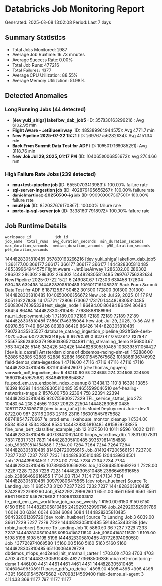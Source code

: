 
# Databricks Job Monitoring Report
Generated: 2025-08-08 13:02:08
Period: Last 7 days

## Summary Statistics
- Total Jobs Monitored: 2987
- Average Job Runtime: 16.73 minutes
- Average Success Rate: 0.00%
- Total Job Runs: 477216
- Total Failures: 4377
- Average CPU Utilization: 88.55%
- Average Memory Utilization: 51.98%

## Detected Anomalies

### Long Running Jobs (44 detected)
- **[dev yuki_shiga] lakeflow_dab_job5** (ID: 357830163296216): Avg 6102.95 min
- **Flight Aware - JetBlueAirway** (ID: 485389964944575): Avg 4771.7 min
- **New Pipeline 2025-07-22 15:21** (ID: 269767756282634): Avg 4151.34 min
- **Back From Summit Data Test for ADF** (ID: 1095017166085251): Avg 3118.76 min
- **New Job Jul 29, 2025, 01:17 PM** (ID: 1040650006856672): Avg 2704.66 min

### High Failure Rate Jobs (239 detected)
- **nnu+test+pipeline job** (ID: 655507034139831): 100.00% failure rate
- **sql-server-ingestion job** (ID: 402879495656267): 100.00% failure rate
- **danielmartinez-20250530-ig job** (ID: 996903007367501): 100.00% failure rate
- **nnu9 job** (ID: 852037676170867): 100.00% failure rate
- **porto-ip-sql-server job** (ID: 383816017918972): 100.00% failure rate

## Job Runtime Details
    workspace_id           job_id                                                                                                                                                                                                                 job_name  total_runs  avg_duration_seconds  min_duration_seconds  max_duration_seconds  median_duration_seconds  p90_duration_seconds  p95_duration_seconds
1444828305810485  357830163296216                                                                                                                                                                                       [dev yuki_shiga] lakeflow_dab_job5           1             366177.00                366177                366177                   366177                366177                366177
1444828305810485  485389964944575                                                                                                                                                                                             Flight Aware - JetBlueAirway           1             286302.00                286302                286302                   286302                286302                286302
1444828305810485  269767756282634                                                                                                                                                                                            New Pipeline 2025-07-22 15:21           6             249080.67                172803                630458                   172804                630458                630458
1444828305810485 1095017166085251                                                                                                                                                                                       Back From Summit Data Test for ADF           6             187125.67                 50482                301300                   172800                301300                301300
1444828305810485 1040650006856672                                                                                                                                                                                           New Job Jul 29, 2025, 01:17 PM        8051             162279.36                    14                175721                   172806                173067                173170
1444828305810485  560830474095338                                                                                                                                                                                                         test_single_node           1              86494.00                 86494                 86494                    86494                 86494                 86494
1444828305810485   77985888188966                                                                                                                                                                                                     na_ml_deployment_job           1              72189.00                 72189                 72189                    72189                 72189                 72189
1444828305810485  735601746358084                                                                                                                                                                                           New Job Jul 29, 2025, 10:36 AM           9              69978.56                  7449                 86426                    86368                 86426                 86426
1444828305810485  790723435805527                                                                                                                                             database_catalog_ingestion_pipeline_093ff5a9-4eeb-4070-a2cd-b07720162f48 job           9              69760.89                     0                627847                        0                627847                627847
2556758628403379  989098652134891                                                                                                                                                                                                       mfg_streaming_demo           9              56803.67                   763                342426                     5148                342426                342426
1444828305810485 1038398511058427                                                                                                                                                              [dev luis_cabral] Amsterdam clone of dbdemos-racing-sim-etl           1              52886.00                 52886                 52886                    52886                 52886                 52886
1660015457675682 1018868136746992                                                                                                                                                                                               field-demos_data-ingestion           1              47116.00                 47116                 47116                    47116                 47116                 47116
1444828305810485  831161459426071                                                                                                                                                                            [dev thomas_nguyen] vorwerk_pdf_ingestion_dev           5              45259.80                    55                224508                      274                224508                224508
1660015457675682  834845198854887                                                                                                                                                                                    fe_prod_emu_vs_endpoint_index_cleanup           8              13438.13                 11018                 16398                    13856                 16398                 16398
1444828305810485  354655599040510                                                                                                                                                                                             self-healing-networks-triage           2              11576.00                   758                 22394                      758                 22394                 22394
1444828305810485  920755900277329                                                                                                                                                                                                   TFL_service_status_job         273              10480.54                   238                 24556                    11087                 20623                 22504
1444828305810485 1087717323095715                                                                                                                                                                        [dev bruno_tafur] Iris Model Deployment Job - dev           3               8722.00                   987                 23116                     2063                 23116                 23116
1660015457675682  687418547270667                                                                                                                                                                                    fe_prod_emu_lakehouse_monitor_cleanup           1               8534.00                  8534                  8534                     8534                  8534                  8534
1444828305810485    4815859733875                                                                                                                                                                                    fine_tune_bert_classifier_example_job          12               8127.50                    10                 10111                     9596                 10022                 10111
1444828305810485  407136410621400                                                                                                                                                                                                      finops_workflow_dbx           1               7831.00                  7831                  7831                     7831                  7831                  7831
1444828305810485  393579814154888                                                                                                                                                                                                      Job_393579814154888           1               7264.00                  7264                  7264                     7264                  7264                  7264
1444828305810485  814924720056615                                                                                                                                                                                                      Job_814924720056615           1               7237.00                  7237                  7237                     7237                  7237                  7237
1444828305810485    1204439834501                                                                                                                                                                                                        Job_1204439834501           1               7234.00                  7234                  7234                     7234                  7234                  7234
1444828305810485 1073948510669293                                                                                                                                                                                                     Job_1073948510669293           1               7228.00                  7228                  7228                     7228                  7228                  7228
1444828305810485   23866469616655                                                                                                                                                                                                       Job_23866469616655           1               7134.00                  7134                  7134                     7134                  7134                  7134
1444828305810485  309799806415565                                                                                                                                                                                [dev robin_huebner] Source To Landing Job          11               6852.73                  3120                  7237                     7223                  7232                  7237
1444828305810485  874229222999260                                                                                                                                                                                                      Job_874229222999260           1               6561.00                  6561                  6561                     6561                  6561                  6561
1660015457675682 1110958193993512                                                                                                                                                                                 fe_prod_emu_ws_workflow_job_pause_weekly           1               6150.00                  6150                  6150                     6150                  6150                  6150
1444828305810485  242929352999786                                                                                                                                                                                                      Job_242929352999786           1               6084.00                  6084                  6084                     6084                  6084                  6084
1444828305810485  964932061289729                                                                                                                                                                                [dev robin_huebner] Source To Landing Job           3               6039.00                  3661                  7229                     7227                  7229                  7229
1444828305810485   59148453433188                                                                                                                                                                                [dev robin_huebner] Source To Landing Job          10               5860.60                    36                  7237                     7226                  7233                  7237
1444828305810485   59504108211539                                                                                                                                                                                                       Job_59504108211539           1               5198.00                  5198                  5198                     5198                  5198                  5198
1444828305810485  437726974060580                                                                                                                                                                                                      Job_437726974060580           1               5160.00                  5160                  5160                     5160                  5160                  5160
1444828305810485  651100064928729                                                                                                                                                                               dbdemos_mlops_end2end_init_marshall_carter           1               4703.00                  4703                  4703                     4703                  4703                  4703
1444828305810485  492773698506386                                                                                                                                                                                                 mbarrett-monitoring-demo           1               4461.00                  4461                  4461                     4461                  4461                  4461
1444828305810485 1046064993089117                                                                                                                                                                                                      parse_pdfs_to_delta           1               4395.00                  4395                  4395                     4395                  4395                  4395
1660015457675682  407098214569400                                                                                                                                                                                                     field-demos_ai-agent           3               4114.33                   369                 11177                      797                 11177                 11177
